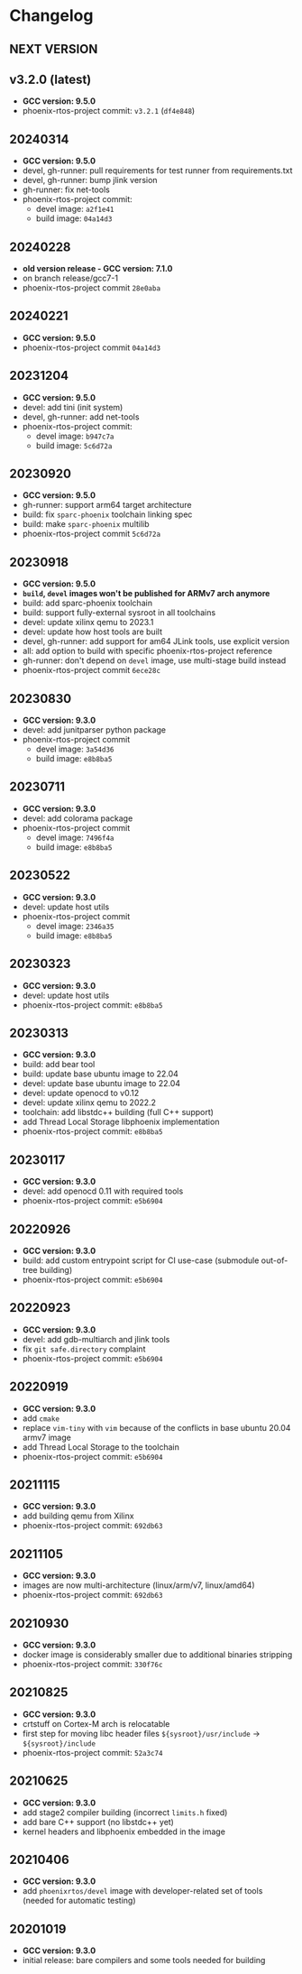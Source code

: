# Changelog

## NEXT VERSION

## v3.2.0 (latest)

* **GCC version: 9.5.0**
* phoenix-rtos-project commit: `v3.2.1` (`df4e848`)

## 20240314

* **GCC version: 9.5.0**
* devel, gh-runner: pull requirements for test runner from requirements.txt
* devel, gh-runner: bump jlink version
* gh-runner: fix net-tools
* phoenix-rtos-project commit:
  * devel image: `a2f1e41`
  * build image: `04a14d3`

## 20240228

* **old version release - GCC version: 7.1.0**
* on branch release/gcc7-1
* phoenix-rtos-project commit `28e0aba`

## 20240221

* **GCC version: 9.5.0**
* phoenix-rtos-project commit `04a14d3`

## 20231204

* **GCC version: 9.5.0**
* devel: add tini (init system)
* devel, gh-runner: add net-tools
* phoenix-rtos-project commit:
  * devel image: `b947c7a`
  * build image: `5c6d72a`

## 20230920

* **GCC version: 9.5.0**
* gh-runner: support arm64 target architecture
* build: fix `sparc-phoenix` toolchain linking spec
* build: make `sparc-phoenix` multilib
* phoenix-rtos-project commit `5c6d72a`

## 20230918

* **GCC version: 9.5.0**
* **`build`, `devel` images won't be published for ARMv7 arch anymore**
* build: add sparc-phoenix toolchain
* build: support fully-external sysroot in all toolchains
* devel: update xilinx qemu to 2023.1
* devel: update how host tools are built
* devel, gh-runner: add support for am64 JLink tools, use explicit version
* all: add option to build with specific phoenix-rtos-project reference
* gh-runner: don't depend on `devel` image, use multi-stage build instead
* phoenix-rtos-project commit `6ece28c`

## 20230830

* **GCC version: 9.3.0**
* devel: add junitparser python package
* phoenix-rtos-project commit
  * devel image: `3a54d36`
  * build image: `e8b8ba5`

## 20230711

* **GCC version: 9.3.0**
* devel: add colorama package
* phoenix-rtos-project commit
  * devel image: `7496f4a`
  * build image: `e8b8ba5`

## 20230522

* **GCC version: 9.3.0**
* devel: update host utils
* phoenix-rtos-project commit
  * devel image: `2346a35`
  * build image: `e8b8ba5`

## 20230323

* **GCC version: 9.3.0**
* devel: update host utils
* phoenix-rtos-project commit: `e8b8ba5`

## 20230313

* **GCC version: 9.3.0**
* build: add bear tool
* build: update base ubuntu image to 22.04
* devel: update base ubuntu image to 22.04
* devel: update openocd to v0.12
* devel: update xilinx qemu to 2022.2
* toolchain: add libstdc++ building (full C++ support)
* add Thread Local Storage libphoenix implementation
* phoenix-rtos-project commit: `e8b8ba5`

## 20230117

* **GCC version: 9.3.0**
* devel: add openocd 0.11 with required tools
* phoenix-rtos-project commit: `e5b6904`

## 20220926

* **GCC version: 9.3.0**
* build: add custom entrypoint script for CI use-case (submodule out-of-tree building)
* phoenix-rtos-project commit: `e5b6904`

## 20220923

* **GCC version: 9.3.0**
* devel: add gdb-multiarch and jlink tools
* fix `git safe.directory` complaint
* phoenix-rtos-project commit: `e5b6904`

## 20220919

* **GCC version: 9.3.0**
* add `cmake`
* replace `vim-tiny` with `vim` because of the conflicts in base ubuntu 20.04 armv7 image
* add Thread Local Storage to the toolchain
* phoenix-rtos-project commit: `e5b6904`

## 20211115

* **GCC version: 9.3.0**
* add building qemu from Xilinx
* phoenix-rtos-project commit: `692db63`

## 20211105

* **GCC version: 9.3.0**
* images are now multi-architecture (linux/arm/v7, linux/amd64)
* phoenix-rtos-project commit: `692db63`

## 20210930

* **GCC version: 9.3.0**
* docker image is considerably smaller due to additional binaries stripping
* phoenix-rtos-project commit: `330f76c`

## 20210825

* **GCC version: 9.3.0**
* crtstuff on Cortex-M arch is relocatable
* first step for moving libc header files `${sysroot}/usr/include` -> `${sysroot}/include`
* phoenix-rtos-project commit: `52a3c74`

## 20210625

* **GCC version: 9.3.0**
* add stage2 compiler building (incorrect `limits.h` fixed)
* add bare C++ support (no libstdc++ yet)
* kernel headers and libphoenix embedded in the image

## 20210406

* **GCC version: 9.3.0**
* add `phoenixrtos/devel` image with developer-related set of tools (needed for automatic testing)

## 20201019

* **GCC version: 9.3.0**
* initial release: bare compilers and some tools needed for building
